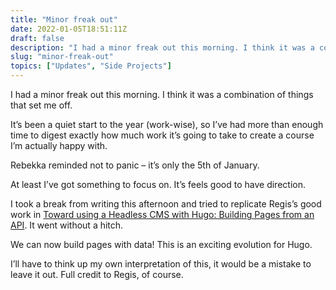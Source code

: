 ```yaml
---
title: "Minor freak out"
date: 2022-01-05T18:51:11Z
draft: false
description: "I had a minor freak out this morning. I think it was a combination of things that set me off."
slug: "minor-freak-out"
topics: ["Updates", "Side Projects"]
---
```


I had a minor freak out this morning. I think it was a combination of things that set me off. 

It’s been a quiet start to the year (work-wise), so I’ve had more than enough time to digest exactly how much work it’s going to take to create a course I’m actually happy with.

Rebekka reminded not to panic – it’s only the 5th of January.  

At least I’ve got something to focus on. It’s feels good to have direction.

I took a break from writing this afternoon and tried to replicate Regis’s good work in [Toward using a Headless CMS with Hugo: Building Pages from an API](https://www.thenewdynamic.com/article/toward-using-a-headless-cms-with-hugo-part-2-building-from-remote-api/). It went without a hitch.

We can now build pages with data! This is an exciting evolution for Hugo. 

I’ll have to think up my own interpretation of this, it would be a mistake to leave it out. Full credit to Regis, of course.